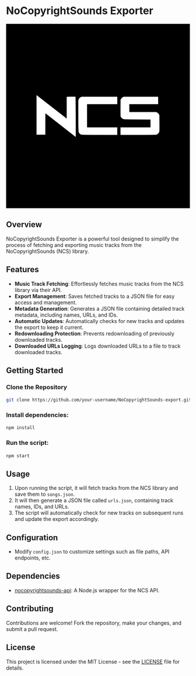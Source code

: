 # NoCopyrightSounds Exporter

![NCS Logo](ncs_logo.png)

## Overview

NoCopyrightSounds Exporter is a powerful tool designed to simplify the process of fetching and exporting music tracks from the NoCopyrightSounds (NCS) library.

## Features

- **Music Track Fetching**: Effortlessly fetches music tracks from the NCS library via their API.
- **Export Management**: Saves fetched tracks to a JSON file for easy access and management.
- **Metadata Generation**: Generates a JSON file containing detailed track metadata, including names, URLs, and IDs.
- **Automatic Updates**: Automatically checks for new tracks and updates the export to keep it current.
- **Redownloading Protection**: Prevents redownloading of previously downloaded tracks.
- **Downloaded URLs Logging**: Logs downloaded URLs to a file to track downloaded tracks.

## Getting Started

### Clone the Repository

```bash
git clone https://github.com/your-username/NoCopyrightSounds-export.git

```
### Install dependencies:

   ```bash
   npm install
   ```

### Run the script:

   ```bash
   npm start
   ```

## Usage

1. Upon running the script, it will fetch tracks from the NCS library and save them to `songs.json`.
2. It will then generate a JSON file called `urls.json`, containing track names, IDs, and URLs.
3. The script will automatically check for new tracks on subsequent runs and update the export accordingly.

## Configuration

- Modify `config.json` to customize settings such as file paths, API endpoints, etc.

## Dependencies

- [nocopyrightsounds-api](https://github.com/yishn/nocopyrightsounds-api): A Node.js wrapper for the NCS API.

## Contributing

Contributions are welcome! Fork the repository, make your changes, and submit a pull request.

## License

This project is licensed under the MIT License - see the [LICENSE](LICENSE) file for details.
